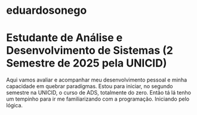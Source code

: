 # eduardosonego
# Estudante de Análise e Desenvolvimento de Sistemas (2 Semestre de 2025 pela UNICID)
Aqui vamos avaliar e acompanhar meu desenvolvimento pessoal e minha capacidade em quebrar paradígmas. Estou para iniciar, no segundo semestre na UNICID, o curso de ADS, totalmente do zero. Então tá lá tenho um tempinho para ir me familiarizando
com a programação. Iniciando pelo lógica.
